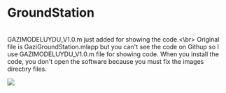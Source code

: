 # GroundStation

<br>GAZIMODELUYDU_V1.0.m just added for showing the code.<\br>
Original file is GaziGroundStation.mlapp but you can't see the code on Githup so I use GAZIMODELUYDU_V1.0.m file for showing code.
When you install the code, you don't open the software because you must fix the images directıry files.

![](images/Yer%20İstasyonu%20Son%20Halipng.png)
